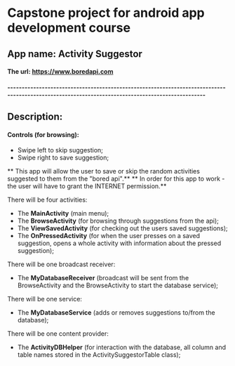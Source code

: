 # Capstone project for android app development course

## App name: **Activity Suggestor**
 
#### The url: **https://www.boredapi.com**
**-------------------------------------------------------------------------------------------------------------------------------------------------**
## Description:
#### Controls (for browsing):
* Swipe left to skip suggestion;
* Swipe right to save suggestion;

** This app will allow the user to save or skip the random activities suggested to them from the "bored api".**
** In order for this app to work - the user will have to grant the INTERNET permission.**

There will be four activities:
* The **MainActivity** (main menu);
* The **BrowseActivity** (for browsing through suggestions from the api);
* The **ViewSavedActivity** (for checking out the users saved suggestions);
* The **OnPressedActivity** (for when the user presses on a saved suggestion, opens a whole activity with information about the pressed suggestion);

There will be one broadcast receiver:
* The **MyDatabaseReceiver** (broadcast will be sent from the BrowseActivity and the BrowseActivity to start the database service);


There will be one service:
* The **MyDatabaseService** (adds or removes suggestions to/from the database);

There will be one content provider:
* The **ActivityDBHelper** (for interaction with the database, all column and table names stored in the ActivitySuggestorTable class);
